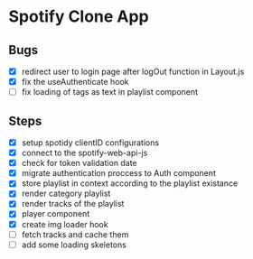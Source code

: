 # Spotify Clone App

## Bugs

- [x] redirect user to login page after logOut function in Layout.js
- [x] fix the useAuthenticate hook
- [ ] fix loading of tags as text in playlist component

## Steps

- [x] setup spotidy clientID configurations
- [x] connect to the spotify-web-api-js
- [x] check for token validation date
- [x] migrate authentication proccess to Auth component
- [x] store playlist in context according to the playlist existance
- [x] render category playlist
- [x] render tracks of the playlist
- [x] player component
- [x] create img loader hook
- [ ] fetch tracks and cache them
- [ ] add some loading skeletons

